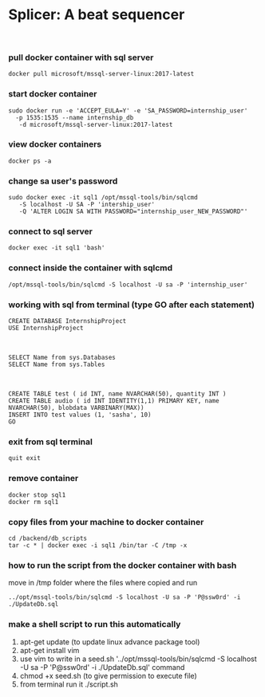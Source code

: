 # Splicer: A beat sequencer

<br/>

### pull docker container with sql server
`docker pull microsoft/mssql-server-linux:2017-latest`


### start docker container

`sudo docker run -e 'ACCEPT_EULA=Y' -e 'SA_PASSWORD=internship_user'` <br/>
`   -p 1535:1535 --name internship_db ` <br/>
`   -d microsoft/mssql-server-linux:2017-latest` <br/>


### view docker containers

`docker ps -a`


### change sa user's password

`sudo docker exec -it sql1 /opt/mssql-tools/bin/sqlcmd` <br/>
`   -S localhost -U SA -P 'intership_user'` <br/>
`   -Q 'ALTER LOGIN SA WITH PASSWORD="internship_user_NEW_PASSWORD"'` <br/>

### connect to sql server

`docker exec -it sql1 'bash'`


### connect inside the container with sqlcmd

`/opt/mssql-tools/bin/sqlcmd -S localhost -U sa -P 'internship_user'`


### working with sql from terminal (type GO after each statement)

`CREATE DATABASE InternshipProject` <br/>
`USE InternshipProject`

<br/>

`SELECT Name from sys.Databases` <br/>
`SELECT Name from sys.Tables`

<br/>

`CREATE TABLE test ( id INT, name NVARCHAR(50), quantity INT )` <br/>
`CREATE TABLE audio ( id INT IDENTITY(1,1) PRIMARY KEY, name NVARCHAR(50), blobdata VARBINARY(MAX))` <br/>
`INSERT INTO test values (1, 'sasha', 10)` <br/>
`GO`


### exit from sql terminal
`quit
exit`


### remove container
`docker stop sql1` <br/>
`docker rm sql1`


### copy files from your machine to docker container

`cd /backend/db_scripts` <br/>
`tar -c * | docker exec -i sql1 /bin/tar -C /tmp -x`


### how to run the script from the docker container with bash

move in /tmp folder where the files where copied and run 


`../opt/mssql-tools/bin/sqlcmd -S localhost -U sa -P 'P@ssw0rd' -i ./UpdateDb.sql`


### make a shell script to run this automatically
1. apt-get update (to update linux advance package tool)
2. apt-get install vim
3. use vim to write in a seed.sh '../opt/mssql-tools/bin/sqlcmd -S localhost -U sa -P 'P@ssw0rd' -i ./UpdateDb.sql' command
4. chmod +x seed.sh (to give permission to execute file)
5. from terminal run it ./script.sh
